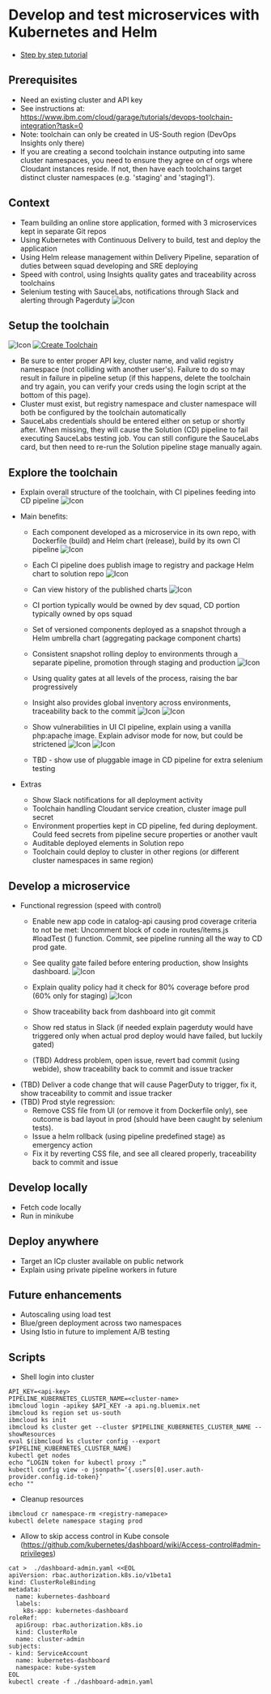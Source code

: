 # Develop and test microservices with Kubernetes and Helm

* [Step by step tutorial](https://www.ibm.com/cloud/garage/tutorials/use-develop-test-microservices-with-kubernetes-and-helm-toolchain)

## Prerequisites
  * Need an existing cluster and API key
  * See instructions at: https://www.ibm.com/cloud/garage/tutorials/devops-toolchain-integration?task=0
  * Note: toolchain can only be created in US-South region (DevOps Insights only there)
  * If you are creating a second toolchain instance outputing into same cluster namespaces, you need to ensure they agree on cf orgs where Cloudant instances reside. If not, then have each toolchains target distinct cluster namespaces (e.g. 'staging' and 'staging1').
## Context
  * Team building an online store application, formed with 3 microservices kept in separate Git repos
  * Using Kubernetes with Continuous Delivery to build, test and deploy the application
  * Using Helm release management within Delivery Pipeline, separation of duties between squad developing and SRE deploying
  * Speed with control, using Insights quality gates and traceability across toolchains 
  * Selenium testing with SauceLabs, notifications through Slack and alerting through Pagerduty
  ![Icon](./pics/umbrella-toolchain.png)
## Setup the toolchain
  ![Icon](./.bluemix/toolchain.png)
  [![Create Toolchain](https://cloud.ibm.com/devops/graphics/create_toolchain_button.png)](https://cloud.ibm.com/devops/setup/deploy?repository=https://github.com/open-toolchain/microservices-helm-toolchain&refreshServices=&env_id=ibm:yp:us-south)
  * Be sure to enter proper API key, cluster name, and valid registry namespace (not colliding with another user's). Failure to do so may result in failure in pipeline setup (if this happens, delete the toolchain and try again, you can verify your creds using the login script at the bottom of this page).
  * Cluster must exist, but registry namespace and cluster namespace will both be configured by the toolchain automatically
  * SauceLabs credentials should be entered either on setup or shortly after. When missing, they will cause the Solution (CD) pipeline to fail executing SauceLabs testing job. You can still configure the SauceLabs card, but then need to re-run the Solution pipeline stage manually again.
## Explore the toolchain
  * Explain overall structure of the toolchain, with CI pipelines feeding into CD pipeline
    ![Icon](./pics/overview.png)

  * Main benefits:
    * Each component developed as a microservice in its own repo, with Dockerfile (build) and Helm chart (release), build by its own CI pipeline
    ![Icon](./pics/ci-pipeline.png)

    * Each CI pipeline does publish image to registry and package Helm chart to solution repo
    ![Icon](./pics/solution-charts.png)

    * Can view history of the published charts
    ![Icon](./pics/solution-commits.png)

    * CI portion typically would be owned by dev squad, CD portion typically owned by ops squad
    * Set of versioned components deployed as a snapshot through a Helm umbrella chart (aggregating package component charts)
    * Consistent snapshot rolling deploy to environments through a separate pipeline, promotion through staging and production
    ![Icon](./pics/cd-pipeline.png)

    * Using quality gates at all levels of the process, raising the bar progressively
    * Insight also provides global inventory across environments, traceability back to the commit
    ![Icon](./pics/insights-dashboard.png)
    ![Icon](./pics/insights-commit.png)

    * Show vulnerabilities in UI CI pipeline, explain using a vanilla php:apache image. Explain advisor mode for now, but could be strictened
    ![Icon](./pics/ui-vuln.png)
    ![Icon](./pics/vulnerabilities.png)

    * TBD - show use of pluggable image in CD pipeline for extra selenium testing
  * Extras
    * Show Slack notifications for all deployment activity
    * Toolchain handling Cloudant service creation, cluster image pull secret
    * Environment properties kept in CD pipeline, fed during deployment. Could feed secrets from pipeline secure properties or another vault
    * Auditable deployed elements in Solution repo
    * Toolchain could deploy to cluster in other regions (or different cluster namespaces in same region)
## Develop a microservice
  * Functional regression (speed with control)
    * Enable new app code in catalog-api causing prod coverage criteria to not be met: Uncomment block of code in routes/items.js #loadTest () function. Commit, see pipeline running all the way to CD prod gate.
    * See quality gate failed before entering production, show Insights dashboard.
    ![Icon](./pics/cd-prod-fail.png)

    * Explain quality policy had it check for 80% coverage before prod (60% only for staging)
    ![Icon](./pics/coverage-regression.png)

    * Show traceability back from dashboard into git commit
    * Show red status in Slack (if needed explain pagerduty would have triggered only when actual prod deploy would have failed, but luckily gated)
    * (TBD) Address problem, open issue, revert bad commit (using webide), show traceability back to commit and issue tracker
  * (TBD) Deliver a code change that will cause PagerDuty to trigger, fix it, show traceability to commit and issue tracker
  * (TBD) Prod style regression:
    * Remove CSS file from UI (or remove it from Dockerfile only), see outcome is bad layout in prod (should have been caught by selenium tests). 
    * Issue a helm rollback (using pipeline predefined stage) as emergency action
    * Fix it by reverting CSS file, and see all cleared properly, traceability back to commit and issue
## Develop locally 
  * Fetch code locally
  * Run in minikube
## Deploy anywhere
  * Target an ICp cluster available on public network
  * Explain using private pipeline workers in future
## Future enhancements
  * Autoscaling using load test
  * Blue/green deployment across two namespaces
  * Using Istio in future to implement A/B testing

## Scripts
  * Shell login into cluster
```
API_KEY=<api-key>
PIPELINE_KUBERNETES_CLUSTER_NAME=<cluster-name>
ibmcloud login -apikey $API_KEY -a api.ng.bluemix.net
ibmcloud ks region set us-south
ibmcloud ks init
ibmcloud ks cluster get --cluster $PIPELINE_KUBERNETES_CLUSTER_NAME --showResources
eval $(ibmcloud ks cluster config --export $PIPELINE_KUBERNETES_CLUSTER_NAME)
kubectl get nodes
echo “LOGIN token for kubectl proxy :”
kubectl config view -o jsonpath=‘{.users[0].user.auth-provider.config.id-token}’
echo ""
```
  * Cleanup resources
```
ibmcloud cr namespace-rm <registry-namepace>
kubectl delete namespace staging prod
```
  * Allow to skip access control in Kube console (https://github.com/kubernetes/dashboard/wiki/Access-control#admin-privileges)
```
cat >  ./dashboard-admin.yaml <<EOL
apiVersion: rbac.authorization.k8s.io/v1beta1
kind: ClusterRoleBinding
metadata:
  name: kubernetes-dashboard
  labels:
    k8s-app: kubernetes-dashboard
roleRef:
  apiGroup: rbac.authorization.k8s.io
  kind: ClusterRole
  name: cluster-admin
subjects:
- kind: ServiceAccount
  name: kubernetes-dashboard
  namespace: kube-system
EOL
kubectl create -f ./dashboard-admin.yaml
```

